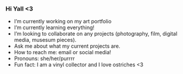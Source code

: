 ### Hi Yall <3 

<!--
**SupremeEvilOverlord/supremeeviloverlord** is a ✨ _special_ ✨ repository because its `README.md` (this file) appears on your GitHub profile.
-->
-  I’m currently working on my art portfolio
-  I’m currently learning everything!
-  I’m looking to collaborate on any projects (photography, film, digital media, musesum pieces).
-  Ask me about what my current projects are.
-  How to reach me: email or social media!
-  Pronouns: she/her/purrrr
-  Fun fact: I am a vinyl collector and I love ostriches <3

